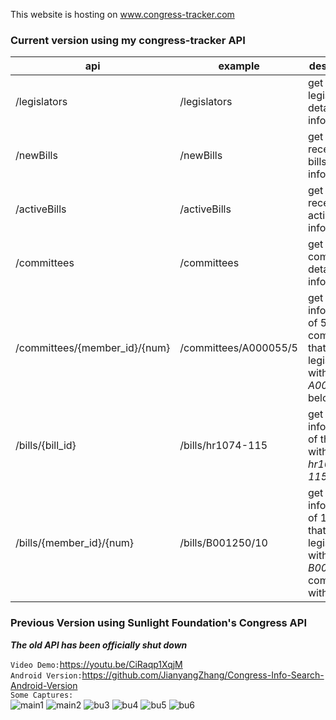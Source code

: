 This website is hosting on <a>www.congress-tracker.com</a><br/>

<h3>Current version using my congress-tracker API</h3>

|api                           |example                       |description                                                     |
|------------------------------|------------------------------|----------------------------------------------------------------|
|/legislators                  |/legislators |get all legislators' detailed information                       | 
|/newBills                     |/newBills     |get 40 most recent new bills' information                       |
|/activeBills                  |/activeBills  |get 40 most recent active bills' information                    | 
|/committees                   |/committees   |get all committees' detailed information                        |
|/committees/{member_id}/{num} |/committees/A000055/5 |get basic information of 5 committees that the legislator with ID *A000055* belongs to|
|/bills/{bill_id}              |/bills/hr1074-115 |get detailed information of the bill with ID *hr1074-115*|
|/bills/{member_id}/{num}      |/bills/B001250/10 |get basic information of 10 bills that the legislator with ID *B001250* come up with|


<h3>Previous Version using Sunlight Foundation's Congress API</h3>

***The old API has been officially shut down***

`Video Demo:`https://youtu.be/CiRaqp1XqjM<br/>
`Android Version:`https://github.com/JianyangZhang/Congress-Info-Search-Android-Version<br/>
`Some Captures:`<br/>
![main1](https://cloud.githubusercontent.com/assets/22739177/21064488/e130bf0a-be0f-11e6-9459-8273aa25d0cf.PNG)
![main2](https://cloud.githubusercontent.com/assets/22739177/21064489/e131b4be-be0f-11e6-967b-c77d6eeb7c9f.PNG)
![bu3](https://cloud.githubusercontent.com/assets/22739177/21446218/1ea00586-c878-11e6-92b0-0c3155c03900.PNG)
![bu4](https://cloud.githubusercontent.com/assets/22739177/21446215/1e9a7cd8-c878-11e6-8c65-fc0b61bd2233.PNG)
![bu5](https://cloud.githubusercontent.com/assets/22739177/21446216/1e9ac954-c878-11e6-8e87-9a2cc28dd461.PNG)
![bu6](https://cloud.githubusercontent.com/assets/22739177/21446217/1e9b606c-c878-11e6-80fc-9fef717a7178.PNG)
